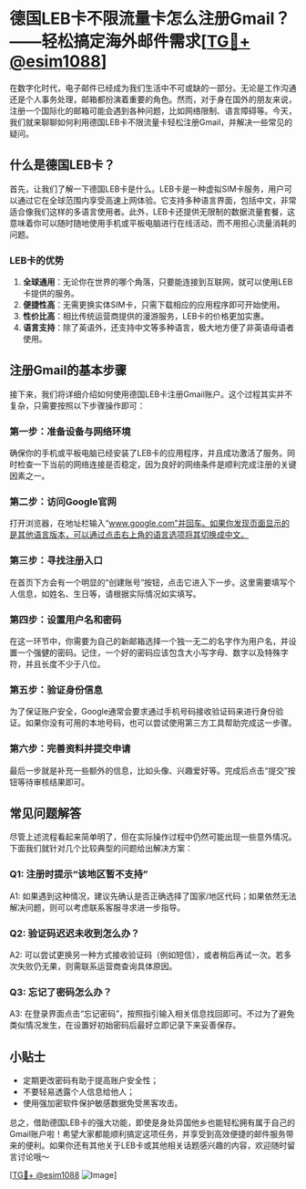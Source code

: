 # 德国LEB卡不限流量卡怎么注册Gmail？——轻松搞定海外邮件需求[[TG💪+ @esim1088](https://t.me/s/esim1088)]

在数字化时代，电子邮件已经成为我们生活中不可或缺的一部分。无论是工作沟通还是个人事务处理，邮箱都扮演着重要的角色。然而，对于身在国外的朋友来说，注册一个国际化的邮箱可能会遇到各种问题，比如网络限制、语言障碍等。今天，我们就来聊聊如何利用德国LEB卡不限流量卡轻松注册Gmail，并解决一些常见的疑问。

## 什么是德国LEB卡？

首先，让我们了解一下德国LEB卡是什么。LEB卡是一种虚拟SIM卡服务，用户可以通过它在全球范围内享受高速上网体验。它支持多种语言界面，包括中文，非常适合像我们这样的多语言使用者。此外，LEB卡还提供无限制的数据流量套餐，这意味着你可以随时随地使用手机或平板电脑进行在线活动，而不用担心流量消耗的问题。

### LEB卡的优势

1. **全球通用**：无论你在世界的哪个角落，只要能连接到互联网，就可以使用LEB卡提供的服务。
2. **便捷性高**：无需更换实体SIM卡，只需下载相应的应用程序即可开始使用。
3. **性价比高**：相比传统运营商提供的漫游服务，LEB卡的价格更加实惠。
4. **语言支持**：除了英语外，还支持中文等多种语言，极大地方便了非英语母语者使用。

## 注册Gmail的基本步骤

接下来，我们将详细介绍如何使用德国LEB卡注册Gmail账户。这个过程其实并不复杂，只需要按照以下步骤操作即可：

### 第一步：准备设备与网络环境

确保你的手机或平板电脑已经安装了LEB卡的应用程序，并且成功激活了服务。同时检查一下当前的网络连接是否稳定，因为良好的网络条件是顺利完成注册的关键因素之一。

### 第二步：访问Google官网

打开浏览器，在地址栏输入“www.google.com”并回车。如果你发现页面显示的是其他语言版本，可以通过点击右上角的语言选项将其切换成中文。

### 第三步：寻找注册入口

在首页下方会有一个明显的“创建账号”按钮，点击它进入下一步。这里需要填写个人信息，如姓名、生日等，请根据实际情况如实填写。

### 第四步：设置用户名和密码

在这一环节中，你需要为自己的新邮箱选择一个独一无二的名字作为用户名，并设置一个强健的密码。记住，一个好的密码应该包含大小写字母、数字以及特殊字符，并且长度不少于八位。

### 第五步：验证身份信息

为了保证账户安全，Google通常会要求通过手机号码接收验证码来进行身份验证。如果你没有可用的本地号码，也可以尝试使用第三方工具帮助完成这一步骤。

### 第六步：完善资料并提交申请

最后一步就是补充一些额外的信息，比如头像、兴趣爱好等。完成后点击“提交”按钮等待审核结果即可。

## 常见问题解答

尽管上述流程看起来简单明了，但在实际操作过程中仍然可能出现一些意外情况。下面我们就针对几个比较典型的问题给出解决方案：

### Q1: 注册时提示“该地区暂不支持”
A1: 如果遇到这种情况，建议先确认是否正确选择了国家/地区代码；如果依然无法解决问题，则可以考虑联系客服寻求进一步指导。

### Q2: 验证码迟迟未收到怎么办？
A2: 可以尝试更换另一种方式接收验证码（例如短信），或者稍后再试一次。若多次失败仍无果，则需联系运营商查询具体原因。

### Q3: 忘记了密码怎么办？
A3: 在登录界面点击“忘记密码”，按照指引输入相关信息找回即可。不过为了避免类似情况发生，在设置好初始密码后最好立即记录下来妥善保存。

## 小贴士

- 定期更改密码有助于提高账户安全性；
- 不要轻易透露个人信息给他人；
- 使用强加密软件保护敏感数据免受黑客攻击。

总之，借助德国LEB卡的强大功能，即使是身处异国他乡也能轻松拥有属于自己的Gmail账户啦！希望大家都能顺利搞定这项任务，并享受到高效便捷的邮件服务带来的便利。如果你还有其他关于LEB卡或其他相关话题感兴趣的内容，欢迎随时留言讨论哦～

[[TG💪+ @esim1088](https://t.me/s/esim1088) ![Image](https://i.postimg.cc/4NQfJmqS/Snipaste-2025-05-13-00-14-12.png)]